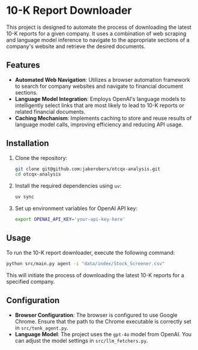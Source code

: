 # 10-K Report Downloader

This project is designed to automate the process of downloading the latest
10-K reports for a given company. It uses a combination of web scraping and
language model inference to navigate to the appropriate sections of a
company's website and retrieve the desired documents.

## Features

- **Automated Web Navigation**: Utilizes a browser automation framework to
  search for company websites and navigate to financial document sections.
- **Language Model Integration**: Employs OpenAI's language models to
  intelligently select links that are most likely to lead to 10-K reports
  or related financial documents.
- **Caching Mechanism**: Implements caching to store and reuse results of
  language model calls, improving efficiency and reducing API usage.

## Installation

1. Clone the repository:
   ```bash
   git clone git@github.com:jakerobers/otcqx-analysis.git
   cd otcqx-analysis
   ```

2. Install the required dependencies using `uv`:
   ```bash
   uv sync
   ```

3. Set up environment variables for OpenAI API key:
   ```bash
   export OPENAI_API_KEY='your-api-key-here'
   ```

## Usage

To run the 10-K report downloader, execute the following command:

```bash
python src/main.py agent -i "data/index/Stock_Screener.csv"
```

This will initiate the process of downloading the latest 10-K reports for a specified company.

## Configuration

- **Browser Configuration**: The browser is configured to use Google
  Chrome. Ensure that the path to the Chrome executable is correctly set in
  `src/tenk_agent.py`.
- **Language Model**: The project uses the `gpt-4o` model from OpenAI. You
  can adjust the model settings in `src/llm_fetchers.py`.
